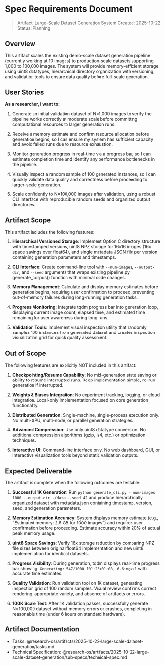 # Spec Requirements Document

> Artifact: Large-Scale Dataset Generation System
> Created: 2025-10-22
> Status: Planning

## Overview

This artifact scales the existing demo-scale dataset generation pipeline (currently working at 10 images) to production-scale datasets supporting 1,000 to 100,000 images. The system will provide memory-efficient storage using uint8 datatypes, hierarchical directory organization with versioning, and validation tools to ensure data quality before full-scale generation.

## User Stories

**As a researcher, I want to:**

1. Generate an initial validation dataset of N=1,000 images to verify the pipeline works correctly at moderate scale before committing computational resources to larger generation runs.

2. Receive a memory estimate and confirm resource allocation before generation begins, so I can ensure my system has sufficient capacity and avoid failed runs due to resource exhaustion.

3. Monitor generation progress in real-time via a progress bar, so I can estimate completion time and identify any performance bottlenecks in the pipeline.

4. Visually inspect a random sample of 100 generated instances, so I can quickly validate data quality and correctness before proceeding to larger-scale generation.

5. Scale confidently to N=100,000 images after validation, using a robust CLI interface with reproducible random seeds and organized output directories.

## Artifact Scope

This artifact includes the following features:

1. **Hierarchical Versioned Storage**: Implement Option C directory structure with timestamped versions, uint8 NPZ storage for 16x16 images (16x space savings over float64), and single metadata JSON file per version containing generation parameters and timestamps.

2. **CLI Interface**: Create command-line tool with `--num-images`, `--output-dir`, and `--seed` arguments that wraps existing pipeline.py generate_corpus() function with minimal code changes.

3. **Memory Management**: Calculate and display memory estimates before generation begins, requiring user confirmation to proceed, preventing out-of-memory failures during long-running generation tasks.

4. **Progress Monitoring**: Integrate tqdm progress bar into generation loop, displaying current image count, elapsed time, and estimated time remaining for user awareness during long runs.

5. **Validation Tools**: Implement visual inspection utility that randomly samples 100 instances from generated dataset and creates inspection visualization grid for quick quality assessment.

## Out of Scope

The following features are explicitly NOT included in this artifact:

1. **Checkpointing/Resume Capability**: No mid-generation state saving or ability to resume interrupted runs. Keep implementation simple; re-run generation if interrupted.

2. **Weights & Biases Integration**: No experiment tracking, logging, or cloud integration. Local-only implementation focused on core generation functionality.

3. **Distributed Generation**: Single-machine, single-process execution only. No multi-GPU, multi-node, or parallel generation strategies.

4. **Advanced Compression**: Use only uint8 datatype conversion. No additional compression algorithms (gzip, lz4, etc.) or optimization techniques.

5. **Interactive UI**: Command-line interface only. No web dashboard, GUI, or interactive visualization tools beyond static validation outputs.

## Expected Deliverable

The artifact is complete when the following outcomes are testable:

1. **Successful 1K Generation**: Run `python generate_cli.py --num-images 1000 --output-dir ./data --seed 42` and produce hierarchically organized dataset with metadata.json containing timestamp, version, seed, and generation parameters.

2. **Memory Estimation Accuracy**: System displays memory estimate (e.g., "Estimated memory: 2.5 GB for 1000 images") and requires user confirmation before proceeding. Estimate accuracy within 20% of actual peak memory usage.

3. **uint8 Space Savings**: Verify 16x storage reduction by comparing NPZ file sizes between original float64 implementation and new uint8 implementation for identical datasets.

4. **Progress Visibility**: During generation, tqdm displays real-time progress bar showing: `Generating: 547/1000 [01:23<01:08, 6.6img/s]` with accurate time estimates.

5. **Quality Validation**: Run validation tool on 1K dataset, generating inspection grid of 100 random samples. Visual review confirms correct rendering, appropriate variety, and absence of artifacts or errors.

6. **100K Scale Test**: After 1K validation passes, successfully generate N=100,000 dataset without memory errors or crashes, completing in reasonable time (under 6 hours on standard hardware).

## Artifact Documentation

- Tasks: @research-os/artifacts/2025-10-22-large-scale-dataset-generation/tasks.md
- Technical Specification: @research-os/artifacts/2025-10-22-large-scale-dataset-generation/sub-specs/technical-spec.md
